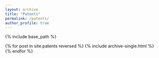 ```yaml
---
layout: archive
title: "Patents"
permalink: /patents/
author_profile: true
---
```




{% include base_path %}

{% for post in site.patents reversed %}
  {% include archive-single.html %}
{% endfor %}


